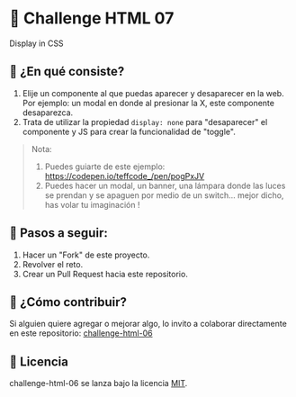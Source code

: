 # 🔮 Challenge HTML 07

Display in CSS

## 🔮 ¿En qué consiste?

1. Elije un componente al que puedas aparecer y desaparecer en la web. Por ejemplo: un modal en donde al presionar la X, este componente desaparezca.
2. Trata de utilizar la propiedad `display: none` para "desaparecer" el componente y JS para crear la funcionalidad de "toggle".

> Nota:
> 1. Puedes guiarte de este ejemplo: https://codepen.io/teffcode_/pen/pogPxJV
> 2. Puedes hacer un modal, un banner, una lámpara donde las luces se prendan y se apaguen por medio de un switch... mejor dicho, has volar tu imaginación !

## 🔮 Pasos a seguir:

1. Hacer un "Fork" de este proyecto.
2. Revolver el reto.
3. Crear un Pull Request hacia este repositorio.

## 🔮 ¿Cómo contribuir?

Si alguien quiere agregar o mejorar algo, lo invito a colaborar directamente en este repositorio: [challenge-html-06](https://github.com/platzimaster/challenge-html-06/)

## 🔮 Licencia

challenge-html-06 se lanza bajo la licencia [MIT](https://opensource.org/licenses/MIT).
